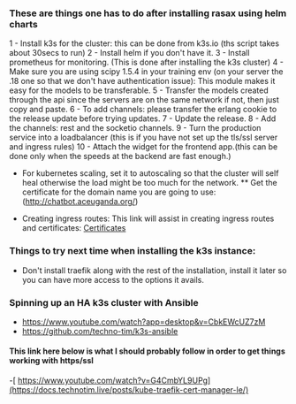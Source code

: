 ### These are things one has to do after installing rasax using helm charts
1 - Install k3s for the cluster: this can be done from k3s.io (ths script takes about 30secs to run)
2 - Install helm if you don't have it.
3 - Install prometheus for monitoring. (This is done after installing the k3s cluster)
4 - Make sure you are using scipy 1.5.4 in your training env (on your server the .18 one so that we don't have authentication issue): This module makes it easy for the models to be transferable.
5 - Transfer the models created through the api since the servers are on the same network if not, then just copy and paste.
6 - To add channels: please transfer the erlang cookie to the release update before trying updates.
7 - Update the release.
8 - Add the channels: rest and the socketio channels.
9 - Turn the production service into a loadbalancer (this is if you have not set up the tls/ssl server and ingress rules)
10 - Attach the widget for the frontend app.(this can be done only when the speeds at the backend are fast enough.)

- For kubernetes scaling, set it to autoscaling so that the cluster will self heal otherwise the load might be too much for the network.
**  Get the certificate for the domain name you are going to use: (http://chatbot.aceuganda.org/)

- Creating ingress routes:
 This link will assist in creating ingress routes and certificates: [Certificates](https://www.padok.fr/en/blog/traefik-kubernetes-certmanager)


### Things to try next time when installing the k3s instance:
- Don't install traefik along with the rest of the installation, install it later so you can have more access to the options it avails.

### Spinning up an HA k3s cluster with Ansible
- https://www.youtube.com/watch?app=desktop&v=CbkEWcUZ7zM
- https://github.com/techno-tim/k3s-ansible
#### This link here below is what I should probably follow in order to get things working with https/ssl
-[ https://www.youtube.com/watch?v=G4CmbYL9UPg](https://docs.technotim.live/posts/kube-traefik-cert-manager-le/)

